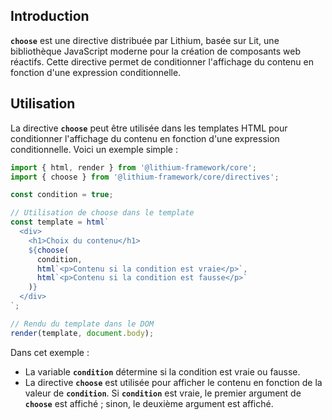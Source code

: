 ## **Introduction**

**`choose`** est une directive distribuée par Lithium, basée sur Lit, une bibliothèque JavaScript moderne pour la création de composants web réactifs. Cette directive permet de conditionner l'affichage du contenu en fonction d'une expression conditionnelle.

## **Utilisation**

La directive **`choose`** peut être utilisée dans les templates HTML pour conditionner l'affichage du contenu en fonction d'une expression conditionnelle. Voici un exemple simple :

```typescript
import { html, render } from '@lithium-framework/core';
import { choose } from '@lithium-framework/core/directives';

const condition = true;

// Utilisation de choose dans le template
const template = html`
  <div>
    <h1>Choix du contenu</h1>
    ${choose(
      condition,
      html`<p>Contenu si la condition est vraie</p>`,
      html`<p>Contenu si la condition est fausse</p>`
    )}
  </div>
`;

// Rendu du template dans le DOM
render(template, document.body);

```

Dans cet exemple :

- La variable **`condition`** détermine si la condition est vraie ou fausse.
- La directive **`choose`** est utilisée pour afficher le contenu en fonction de la valeur de **`condition`**. Si **`condition`** est vraie, le premier argument de **`choose`** est affiché ; sinon, le deuxième argument est affiché.